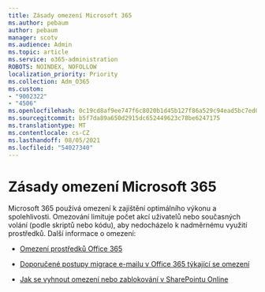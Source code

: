 ```yaml
---
title: Zásady omezení Microsoft 365
ms.author: pebaum
author: pebaum
manager: scotv
ms.audience: Admin
ms.topic: article
ms.service: o365-administration
ROBOTS: NOINDEX, NOFOLLOW
localization_priority: Priority
ms.collection: Adm_O365
ms.custom:
- "9002322"
- "4506"
ms.openlocfilehash: 0c19cd8af9ee747f6c8020b1d45b127f86a529c94ead5bc7ed08e0f74f332b65
ms.sourcegitcommit: b5f7da89a650d2915dc652449623c78be6247175
ms.translationtype: MT
ms.contentlocale: cs-CZ
ms.lasthandoff: 08/05/2021
ms.locfileid: "54027340"
---
```

# <a name="microsoft-365-throttle-policies"></a>Zásady omezení Microsoft 365

Microsoft 365 používá omezení k zajištění optimálního výkonu a spolehlivosti. Omezování limituje počet akcí uživatelů nebo současných volání (podle skriptů nebo kódu), aby nedocházelo k nadměrnému využití prostředků. Další informace o omezení:

- [Omezení prostředků Office 365](https://docs.microsoft.com/office365/Enterprise/office-365-resource-limits)

- [Doporučené postupy migrace e-mailu v Office 365 týkající se omezení](https://docs.microsoft.com/exchange/mailbox-migration/office-365-migration-best-practices#office-365-throttling)

- [Jak se vyhnout omezení nebo zablokování v SharePointu Online](https://docs.microsoft.com/sharepoint/dev/general-development/how-to-avoid-getting-throttled-or-blocked-in-sharepoint-online)
